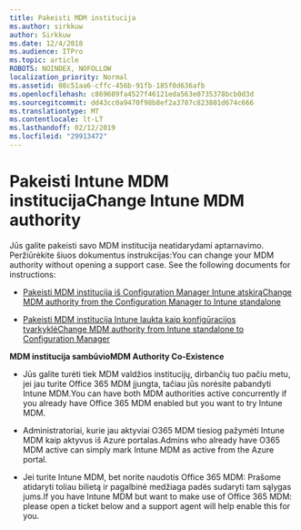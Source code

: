 ```yaml
---
title: Pakeisti MDM institucija
ms.author: sirkkuw
author: Sirkkuw
ms.date: 12/4/2018
ms.audience: ITPro
ms.topic: article
ROBOTS: NOINDEX, NOFOLLOW
localization_priority: Normal
ms.assetid: 08c51aa6-cffc-456b-91fb-185f0d636afb
ms.openlocfilehash: c869609fa4527f46121eda563e0735378bcb0d3d
ms.sourcegitcommit: dd43cc0a9470f98b8ef2a3787c823801d674c666
ms.translationtype: MT
ms.contentlocale: lt-LT
ms.lasthandoff: 02/12/2019
ms.locfileid: "29913472"
---
```

# <a name="change-intune-mdm-authority"></a><span data-ttu-id="0d9bf-102">Pakeisti Intune MDM institucija</span><span class="sxs-lookup"><span data-stu-id="0d9bf-102">Change Intune MDM authority</span></span>

<span data-ttu-id="0d9bf-p101">Jūs galite pakeisti savo MDM institucija neatidarydami aptarnavimo. Peržiūrėkite šiuos dokumentus instrukcijas:</span><span class="sxs-lookup"><span data-stu-id="0d9bf-p101">You can change your MDM authority without opening a support case. See the following documents for instructions:</span></span>
  
- [<span data-ttu-id="0d9bf-105">Pakeisti MDM institucija iš Configuration Manager Intune atskirą</span><span class="sxs-lookup"><span data-stu-id="0d9bf-105">Change MDM authority from the Configuration Manager to Intune standalone</span></span>](https://docs.microsoft.com/sccm/mdm/deploy-use/migrate-change-mdm-authority)
    
- [<span data-ttu-id="0d9bf-106">Pakeisti MDM institucija Intune laukta kaip konfigūracijos tvarkyklė</span><span class="sxs-lookup"><span data-stu-id="0d9bf-106">Change MDM authority from Intune standalone to Configuration Manager</span></span>](https://docs.microsoft.com/sccm/mdm/deploy-use/change-mdm-authority)
    
 <span data-ttu-id="0d9bf-107">**MDM institucija sambūvio**</span><span class="sxs-lookup"><span data-stu-id="0d9bf-107">**MDM Authority Co-Existence**</span></span>
  
- <span data-ttu-id="0d9bf-108">Jūs galite turėti tiek MDM valdžios institucijų, dirbančių tuo pačiu metu, jei jau turite Office 365 MDM įjungta, tačiau jūs norėsite pabandyti Intune MDM.</span><span class="sxs-lookup"><span data-stu-id="0d9bf-108">You can have both MDM authorities active concurrently if you already have Office 365 MDM enabled but you want to try Intune MDM.</span></span>
    
- <span data-ttu-id="0d9bf-109">Administratoriai, kurie jau aktyviai O365 MDM tiesiog pažymėti Intune MDM kaip aktyvus iš Azure portalas.</span><span class="sxs-lookup"><span data-stu-id="0d9bf-109">Admins who already have O365 MDM active can simply mark Intune MDM as active from the Azure portal.</span></span>
    
- <span data-ttu-id="0d9bf-110">Jei turite Intune MDM, bet norite naudotis Office 365 MDM: Prašome atidaryti toliau bilietą ir pagalbinė medžiaga padės sudaryti tam sąlygas jums.</span><span class="sxs-lookup"><span data-stu-id="0d9bf-110">If you have Intune MDM but want to make use of Office 365 MDM: please open a ticket below and a support agent will help enable this for you.</span></span>
    

